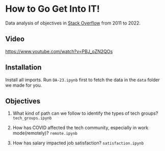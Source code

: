 # How to Go Get Into IT!

Data analysis of objectives in [Stack Overflow](https://insights.stackoverflow.com/survey) from 2011 to 2022.

## Video
https://www.youtube.com/watch?v=PBJ_oZN2QOs
## Installation

Install all imports.
Run `DA-23.ipynb` first to fetch the data in the `data` folder we made for you.


## Objectives

1. What kind of path can we follow to identify the types of tech groups?
`tech_groups.ipynb`

2. How has COVID affected the tech community, especially in work mode(remotely)?
`remote.ipynb`

3. How has salary impacted job satisfaction?
`satisfaction.ipynb`

